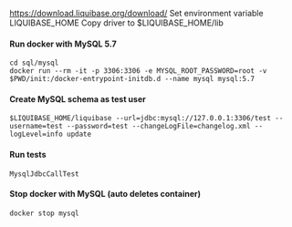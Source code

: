 
https://download.liquibase.org/download/
Set environment variable LIQUIBASE_HOME
Copy driver to $LIQUIBASE_HOME/lib

#### Run docker with MySQL 5.7
```
cd sql/mysql
docker run --rm -it -p 3306:3306 -e MYSQL_ROOT_PASSWORD=root -v $PWD/init:/docker-entrypoint-initdb.d --name mysql mysql:5.7
```

#### Create MySQL schema as test user
```
$LIQUIBASE_HOME/liquibase --url=jdbc:mysql://127.0.0.1:3306/test --username=test --password=test --changeLogFile=changelog.xml --logLevel=info update
```

#### Run tests
```
MysqlJdbcCallTest
```

#### Stop docker with MySQL (auto deletes container)
```
docker stop mysql
```

